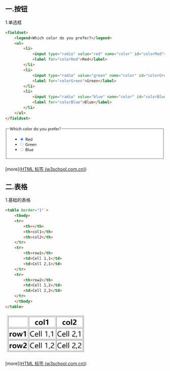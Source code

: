 

## 一.按钮

1.单选框

```html
<fieldset>
    <legend>Which color do you prefer?</legend>
    <ul>
        <li>
            <input type="radio" value="red" name="color" id="colorRed">
            <label for="colorRed">Red</label>
        </li>
        <li>
            <input type="radio" value="green" name="color" id="colorGreen">
            <label for="colorGreen">Green</label>
        </li>
        <li>
            <input type="radio" value="blue" name="color" id="colorBlue">
            <label for="colorBlue">Blue</label>
        </li>
    </ul>
</fieldset>
```

![image-20210315163424366](Untitled.assets/image-20210315163424366.png)



[more]([HTML  标签 (w3school.com.cn)](https://www.w3school.com.cn/tags/tag_input.asp))



## 二.表格



1.基础的表格



```html
<table border="1" >
    <tbody>
    <tr>
        <th></th>
        <th>col1</th>
        <th>col2</th>
    </tr>
    <tr>
        <th>row1</th>
        <td>Cell 1,1</td>
        <td>Cell 2,1</td>
    </tr>
    <tr>
        <th>row2</th>
        <td>Cell 1,2</td>
        <td>Cell 2,2</td>
    </tr>
    </tbody>
</table>
```

 <img src="Untitled.assets/image-20210315184418585.png" alt="image-20210315184418585" style="zoom:80%;" />



[more]([HTML  标签 (w3school.com.cn)](https://www.w3school.com.cn/tags/tag_table.asp))





